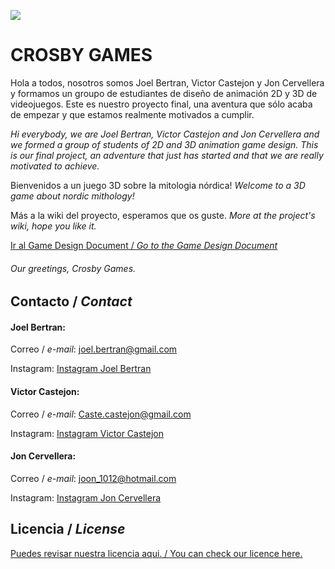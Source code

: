 ![](https://github.com/JonCervellera/Crosby/blob/master/WikiResources/mockup_logo_scrosby.png)

# **CROSBY GAMES** 

Hola a todos, nosotros somos Joel Bertran, Victor Castejon y Jon Cervellera y formamos un groupo de estudiantes de diseño de animación 2D y 3D de videojuegos. Este es nuestro proyecto final, una aventura que sólo acaba de empezar y que estamos realmente motivados a cumplir. 

_Hi everybody, we are Joel Bertran, Victor Castejon and Jon Cervellera and we formed a group of students of 2D and 3D animation game design. This is our final project, an adventure that just has started and that we are really motivated to achieve._

Bienvenidos a un juego 3D sobre la mitologia nórdica! _Welcome to a 3D game about nordic mithology!_

Más a la wiki del proyecto, esperamos que os guste. _More at the project's wiki, hope you like it._ 

[Ir al Game Design Document / _Go to the Game Design Document_](https://github.com/JonCervellera/Crosby/wiki)

###### Our greetings, Crosby Games. 

## Contacto / _Contact_

#### Joel Bertran:

Correo / _e-mail_: joel.bertran@gmail.com

Instagram: [Instagram Joel Bertran](https://www.instagram.com/joelbertran/) 

#### Victor Castejon:

Correo / _e-mail_: Caste.castejon@gmail.com

Instagram: [Instagram Victor Castejon](https://www.instagram.com/elcaste98/)

#### Jon Cervellera:

Correo / _e-mail_: joon_1012@hotmail.com

Instagram: [Instagram Jon Cervellera](https://www.instagram.com/joncervelleradominguez/)


## Licencia / _License_

[Puedes revisar nuestra licencia aqui. / You can check our licence here.](https://github.com/JonCervellera/Crosby/blob/master/LICENSE)

















